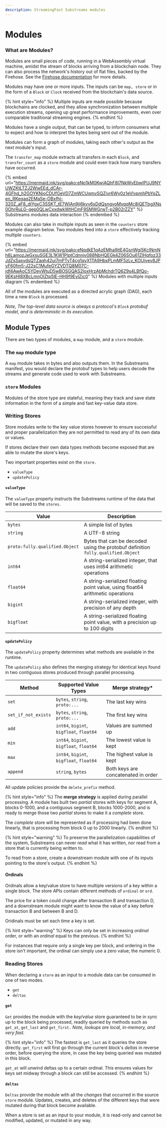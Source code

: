 ```yaml
---
description: StreamingFast Substreams modules
---
```


# Modules

### What are Modules?

Modules are small pieces of code, running in a WebAssembly virtual machine, amidst the stream of blocks arriving from a blockchain node. They can also process the network's history out of flat files, backed by the Firehose. See the [Firehose documentation](http://firehose.streamingfast.io/) for more details.

Modules may have one or more inputs. The inputs can be  `map, store` or in the form of a `Block` or `Clock` received from the blockchain's data source.

{% hint style="info" %}
Multiple inputs are made possible because blockchains are clocked, and they allow synchronization between multiple execution streams, opening up great performance improvements, even over comparable traditional streaming engines.
{% endhint %}

Modules have a single output, that can be typed, to inform consumers what to expect and how to interpret the bytes being sent out of the module.

Modules can form a graph of modules, taking each other's output as the next module's input.

The `transfer_map` module extracts all transfers in each `Block`, and `transfer_count` as a `store` module and could even track how many transfers have occurred.

{% embed url="https://mermaid.ink/svg/pako:eNp1kM0KwjAQhF8l7NkWvEbwIPUJ9NYUWZKtLTZJ2WwEEd_dCAr-4GFhd_h2GOYKNjoCDUfGeVD7ZmWCUqmvSQZiyr6Wy0z1eVlvpmhPbYqZLen_RKeqaq2EMaSe-OBxfhi-320Z_aF8_diYgxC3SSKT_tE7WIAn9ji6kvv6sDdQsngyoMvqqMc8iQETbgXNs0OhrRuLG-gep0QLwCxxdwkWtHCmF9SMWGrwT-p2B02rZZY" %}
Substreams modules data interaction
{% endembed %}

Modules can also take in multiple inputs as seen in the `counters` store example diagram below. Two modules feed into a `store` effectively tracking multiple `counters`.

{% embed url="https://mermaid.ink/svg/pako:eNqdkE1qAzEMha9itE4GsnWgi5KcINmNh6LamozJeGxsuSGE3L1KW1PIptCdnnjv088NbHQEGk4Z06SOu61ZlHqfoz33JdZsSasydsQTZaqh42ui7mPTvT4cg1qvX1TA9HbxPLmMF5zLv_KOUiyev8JPvF60fm5-J22sC1MufeGYZVDTQ8M07C-jdf4AwAoC5YDeyWtuD5wBOSGQAS2loxHrzAbMchdrTQ6Z9s4LBfQo-9EKsHI8XBcLmnOlZtp5lE-HH9f9EylZic0" %}
Modules with multiple inputs diagram
{% endembed %}

All of the modules are executed as a directed acrylic graph (DAG), each time a new `Block` is processed.

_Note, The top-level data source is always a protocol's `Block` protobuf model, and is deterministic in its execution._

## Module Types

There are two types of modules, a `map` module, and a `store` module.

### The `map` module type

A `map` module takes in bytes and also outputs them. In the Substreams manifest, you would declare the protobuf types to help users decode the streams and generate code used to work with Substreams.

### `store` Modules

Modules of the store type are stateful, meaning they track and save state information in the form of a simple and fast key-value data store.

### Writing Stores

Store modules write to the key value stores however to ensure successful and proper parallelization they are not permitted to read any of its own data or values.

If stores declare their own data types methods become exposed that are able to mutate the store's keys.

Two important properties exist on the `store.`

* `valueType`
* `updatePolicy`

#### `valueType`

The `valueType` property instructs the Substreams runtime of the data that will be saved to the `stores`.

| Value                          | Description                                                                      |
| ------------------------------ | -------------------------------------------------------------------------------- |
| `bytes`                        | A simple list of bytes                                                           |
| `string`                       | A UTF-8 string                                                                   |
| `proto:fully.qualified.Object` | Bytes that can be decoded using the protobuf definition `fully.qualified.Object` |
| `int64`                        | A string-serialized integer, that uses int64 arithmetic operations               |
| `float64`                      | A string-serialized floating point value, using float64 arithmetic operations    |
| `bigint`                       | A string-serialized integer, with precision of any depth                         |
| `bigfloat`                     | A string-serialized floating point value, with a precision up to 100 digits      |

#### `updatePolicy`

The `updatePolicy` property determines what methods are available in the runtime.&#x20;

The `updatePolicy` also defines the merging strategy for identical keys found in two contiguous stores produced through parallel processing.

| Method              | Supported Value Types                    | Merge strategy\*                    |
| ------------------- | ---------------------------------------- | ----------------------------------- |
| `set`               | `bytes`, `string`, `proto:...`           | The last key wins                   |
| `set_if_not_exists` | `bytes`, `string`, `proto:...`           | The first key wins                  |
| `add`               | `int64`, `bigint`, `bigfloat`, `float64` | Values are summed up                |
| `min`               | `int64`, `bigint`, `bigfloat`, `float64` | The lowest value is kept            |
| `max`               | `int64`, `bigint`, `bigfloat`, `float64` | The highest value is kept           |
| `append`            | `string`, `bytes`                        | Both keys are concatenated in order |

All update policies provide the `delete_prefix` method.

{% hint style="info" %}
The **merge strategy** is applied during parallel processing. A module has built two _partial_ stores with keys for segment A, blocks 0-1000, and a contiguous segment B, blocks 1000-2000, and is ready to merge those two _partial_ stores to make it a _complete_ store.

The _complete_ store will be represented as if processing had been done linearly, that is processing from block 0 up to 2000 linearly.
{% endhint %}

{% hint style="warning" %}
To preserve the parallelization capabilities of the system, Substreams can never _read_ what it has written, nor read from a store that is currently being written to.

To read from a store, create a downstream module with one of its inputs pointing to the store's output.
{% endhint %}

#### Ordinals

Ordinals allow a key/value store to have multiple versions of a key within a single block. The store APIs contain different methods of `ordinal` or `ord`.

The price for a token could change after transaction B and transaction D, and a downstream module might want to know the value of a key before transaction B and between B and D.&#x20;

Oridinals must be set each time a key is set.

{% hint style="warning" %}
Keys can only be set in increasing _ordinal_ order, or with an _ordinal_ equal to the previous.
{% endhint %}

For instances that require only a single key per block, and ordering in the store isn't important, the ordinal can simply use a zero value; the numeric 0.

### Reading Stores

When declaring a `store` as an input to a module data can be consumed in one of two modes.

* `get`
* `deltas`

#### `get`

`Get` provides the module with the _key/value_ store guaranteed to be in sync up to the block being processed, readily queried by methods such as `get_at`, `get_last` and `get_first.` _Note, lookups are local, in-memory, and very fast._

{% hint style="info" %}
The fastest is `get_last` as it queries the store directly. `get_first` will first go through the current block's _deltas_ in reverse order, before querying the store, in case the key being queried was mutated in this block.&#x20;

`get_at` will unwind deltas up to a certain ordinal. This ensures values for keys set midway through a block can still be accessed.
{% endhint %}

#### `deltas`

`Deltas` provide the module with all the _changes_ that occurred in the source `store` module. Updates, creates, and deletes of the different keys that were mutated during that block become available.

When a store is set as an input to your module, it is read-only and cannot be modified, updated, or mutated in any way.
